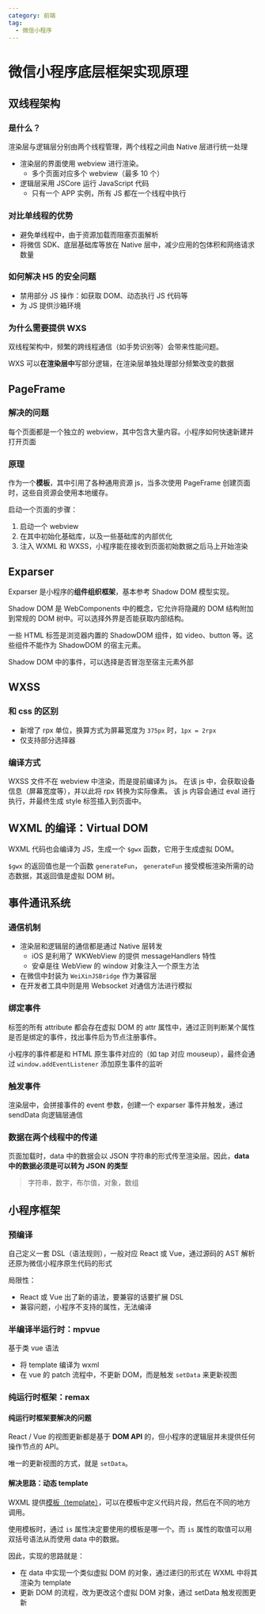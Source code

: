 ```yaml
---
category: 前端
tag:
  - 微信小程序
---
```


# 微信小程序底层框架实现原理

## 双线程架构

### 是什么？

渲染层与逻辑层分别由两个线程管理，两个线程之间由 Native 层进行统一处理

- 渲染层的界面使用 webview 进行渲染。
  - 多个页面对应多个 webview（最多 10 个）
- 逻辑层采用 JSCore 运行 JavaScript 代码
  - 只有一个 APP 实例，所有 JS 都在一个线程中执行

### 对比单线程的优势

- 避免单线程中，由于资源加载而阻塞页面解析
- 将微信 SDK、底层基础库等放在 Native 层中，减少应用的包体积和网络请求数量

### 如何解决 H5 的安全问题

- 禁用部分 JS 操作：如获取 DOM、动态执行 JS 代码等
- 为 JS 提供沙箱环境

### 为什么需要提供 WXS

双线程架构中，频繁的跨线程通信（如手势识别等）会带来性能问题。

WXS 可以**在渲染层中**写部分逻辑，在渲染层单独处理部分频繁改变的数据

## PageFrame

### 解决的问题

每个页面都是一个独立的 webview，其中包含大量内容。小程序如何快速新建并打开页面

### 原理

作为一个**模板**，其中引用了各种通用资源 js，当多次使用 PageFrame 创建页面时，这些自资源会使用本地缓存。

启动一个页面的步骤：

1. 启动一个 webview
2. 在其中初始化基础库，以及一些基础库的内部优化
3. 注入 WXML 和 WXSS，小程序能在接收到页面初始数据之后马上开始渲染

## Exparser

Exparser 是小程序的**组件组织框架**，基本参考 Shadow DOM 模型实现。

Shadow DOM 是 WebComponents 中的概念，它允许将隐藏的 DOM 结构附加到常规的 DOM 树中。可以选择外界是否能获取内部结构。

一些 HTML 标签是浏览器内置的 ShadowDOM 组件，如 video、button 等。这些组件不能作为 ShadowDOM 的宿主元素。

Shadow DOM 中的事件，可以选择是否冒泡至宿主元素外部

## WXSS

### 和 css 的区别

- 新增了 rpx 单位，换算方式为屏幕宽度为 `375px` 时，`1px = 2rpx`
- 仅支持部分选择器

### 编译方式

WXSS 文件不在 webview 中渲染，而是提前编译为 js。
在该 js 中，会获取设备信息（屏幕宽度等），并以此将 rpx 转换为实际像素。
该 js 内容会通过 eval 进行执行，并最终生成 style 标签插入到页面中。

## WXML 的编译：Virtual DOM

WXML 代码也会编译为 JS，生成一个 `$gwx` 函数，它用于生成虚拟 DOM。

`$gwx` 的返回值也是一个函数 `generateFun`， `generateFun` 接受模板渲染所需的动态数据，其返回值是虚拟 DOM 树。

## 事件通讯系统

### 通信机制

- 渲染层和逻辑层的通信都是通过 Native 层转发
  - iOS 是利用了 WKWebView 的提供 messageHandlers 特性
  - 安卓是往 WebView 的 window 对象注入一个原生方法
- 在微信中封装为 `WeiXinJSBridge` 作为兼容层
- 在开发者工具中则是用 Websocket 对通信方法进行模拟

### 绑定事件

标签的所有 attribute 都会存在虚拟 DOM 的 attr 属性中，通过正则判断某个属性是否是绑定的事件，找出事件后为节点注册事件。

小程序的事件都是和 HTML 原生事件对应的（如 tap 对应 mouseup），最终会通过 `window.addEventListener` 添加原生事件的监听

### 触发事件

渲染层中，会拼接事件的 event 参数，创建一个 exparser 事件并触发，通过 sendData 向逻辑层通信

### 数据在两个线程中的传递

页面加载时，data 中的数据会以 JSON 字符串的形式传至渲染层。因此，**data 中的数据必须是可以转为 JSON 的类型**

> 字符串，数字，布尔值，对象，数组

## 小程序框架

### 预编译

自己定义一套 DSL（语法规则），一般对应 React 或 Vue，通过源码的 AST 解析还原为微信小程序原生代码的形式

局限性：

- React 或 Vue 出了新的语法，要兼容的话要扩展 DSL
- 兼容问题，小程序不支持的属性，无法编译

### 半编译半运行时：mpvue

基于类 vue 语法

- 将 template 编译为 wxml
- 在 vue 的 patch 流程中，不更新 DOM，而是触发 `setData` 来更新视图

### 纯运行时框架：remax

#### 纯运行时框架要解决的问题

React / Vue 的视图更新都是基于 **DOM API** 的，但小程序的逻辑层并未提供任何操作节点的 API。

唯一的更新视图的方式，就是 `setData`。

#### 解决思路：动态 template

WXML 提供[模板（template）](https://developers.weixin.qq.com/miniprogram/dev/reference/wxml/template.html)，可以在模板中定义代码片段，然后在不同的地方调用。

使用模板时，通过 `is` 属性决定要使用的模板是哪一个。而 `is` 属性的取值可以用双括号语法从而使用 data 中的数据。

因此，实现的思路就是：

- 在 data 中实现一个类似虚拟 DOM 的对象，通过递归的形式在 WXML 中将其渲染为 template
- 更新 DOM 的流程，改为更改这个虚拟 DOM 对象，通过 setData 触发视图更新
